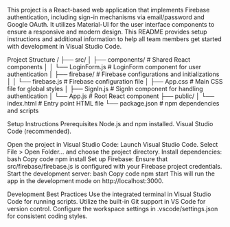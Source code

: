 This project is a React-based web application that implements Firebase authentication, including sign-in mechanisms via email/password and Google OAuth. 
It utilizes Material-UI for the user interface components to ensure a responsive and modern design. 
This README provides setup instructions and additional information to help all team members get started with development in Visual Studio Code.

Project Structure
/
├── src/
│   ├── components/           # Shared React components
│   │   └── LoginForm.js      # LoginForm component for user authentication
│   ├── firebase/             # Firebase configurations and initializations
│   │   └── firebase.js       # Firebase configuration file
│   ├── App.css               # Main CSS file for global styles
│   ├── SignIn.js             # SignIn component for handling authentication
│   └── App.js                # Root React component
├── public/
│   └── index.html            # Entry point HTML file
└── package.json              # npm dependencies and scripts


Setup Instructions
Prerequisites
Node.js and npm installed.
Visual Studio Code (recommended).

Open the project in Visual Studio Code:
Launch Visual Studio Code.
Select File > Open Folder... and choose the project directory.
Install dependencies:
bash
Copy code
npm install
Set up Firebase:
Ensure that src/firebase/firebase.js is configured with your Firebase project credentials.
Start the development server:
bash
Copy code
npm start
This will run the app in the development mode on http://localhost:3000.

Development Best Practices
Use the integrated terminal in Visual Studio Code for running scripts.
Utilize the built-in Git support in VS Code for version control.
Configure the workspace settings in .vscode/settings.json for consistent coding styles.